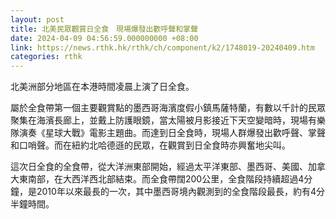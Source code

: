 ```yaml
---
layout: post
title: 北美民眾觀賞日全食　現場爆發出歡呼聲和掌聲
date: 2024-04-09 04:56:59.000000000 +08:00
link: https://news.rthk.hk/rthk/ch/component/k2/1748019-20240409.htm
categories: rthk
---
```


北美洲部分地區在本港時間凌晨上演了日全食。

屬於全食帶第一個主要觀賞點的墨西哥海濱度假小鎮馬薩特蘭，有數以千計的民眾聚集在海濱長廊上，並戴上防護眼鏡，當太陽被月影接近下天空變暗時，現場有樂隊演奏《星球大戰》電影主題曲。而達到日全食時，現場人群爆發出歡呼聲、掌聲和口哨聲。而在紐約北哈德遜的民眾，在觀賞到日全食時亦興奮地尖叫。

這次日全食的全食帶，從大洋洲東部開始，經過太平洋東部、墨西哥、美國、加拿大東南部，在大西洋西北部結束。而全食帶闊200公里，全食階段持續超過4分鐘，是2010年以來最長的一次，其中墨西哥境內觀測到的全食階段最長，約有4分半鐘時間。
